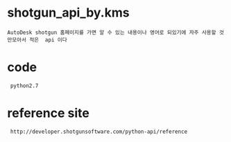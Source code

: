# shotgun_api_by.kms
    AutoDesk shotgun 홈페이지를 가면 알 수 있는 내용이나 영어로 되있기에 자주 사용할 것만모아서 적은  api 이다


# code
     python2.7

# reference site
     http://developer.shotgunsoftware.com/python-api/reference
